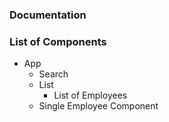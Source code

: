 ### Documentation

### List of Components

* App
    * Search
    * List
        * List of Employees
    * Single Employee Component
